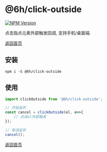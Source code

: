# @6h/click-outside
[![NPM Version][npm-image]][npm-url]

[npm-image]: https://badgen.net/npm/v/@6h/click-outside
[npm-url]: https://npmjs.org/package/@6h/click-outside

点击指点元素外部触发回调, 支持手机/桌面端.

[返回首页](../../README.md)
## 安装
```
npm i -S @6h/click-outside
```

## 使用
```javascript
import clickOutside from '@6h/click-outside';

// 开始监听
const cancel = clickOutside(el, e=>{
    // 点击el外部触发
});

// 取消监听
cancel();
```

[返回首页](../../README.md)